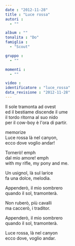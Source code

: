 ```yaml
---
date : "2012-11-28"
title : "Luce rossa"
autori : 
  - ""

album : ""
tonalita : "Do"
famiglia : 
  - "Scout"

gruppo : 
  - ""

momenti : 
  - ""

video : 
identificatore : "luce_rossa"
data_revisione : "2012-11-28"
---
```

  
  
Il sole tramonta ad ovest   
ed il bestiame discende il ume  
il tordo ritorna al suo nido  
per il cow-boy è l'ora di partir.    
  
  
memorize  
Luce rossa là nel canyon,  
ecco dove voglio andar!  
  
  
Tornerò! emph  
dal mio amore! emph  
with my rifle, my pony and me.    
  
  
  
Un usignol, là sul larice  
fa una dolce, melodia.  
  
  
  
Appenderò, il mio sombrero  
quando il sol, tramonterà.  
  
  
  
Non ruberò, più cavalli  
ma caccerò, i traditor.  
  
  
  
Appenderò, il mio sombrero  
quando il sol, tramonterà.  
  
  
  
Luce rossa, là nel canyon  
ecco dove, voglio andar.  
   
  
  
  
  
  
